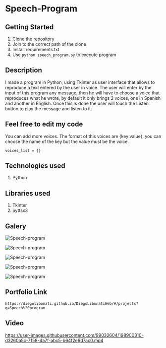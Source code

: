# Speech-Program

## Getting Started

1. Clone the repository
2. Join to the correct path of the clone
3. Install requirements.txt
4. Use `python speech_program.py` to execute program

## Description

I made a program in Python, using Tkinter as user interface that allows to reproduce a text entered by the user in voice. The user will enter by the input of this program any message, then he will have to choose a voice that reproduces what he wrote, by default it only brings 2 voices, one in Spanish and another in English. Once this is done the user will touch the Listen button to play the message and listen to it.

## Feel free to edit my code

You can add more voices. The format of this voices are {key:value}, you can choose the name of the key but the value must be the voice.

```
voices_list = {}
```

## Technologies used

1. Python

## Libraries used

1. Tkinter
2. pyttsx3

## Galery

![Speech-program](https://raw.githubusercontent.com/DiegoLibonati/DiegoLibonatiWeb/main/data/projects/Python/Imagenes/speechpython-0.jpg)

![Speech-program](https://raw.githubusercontent.com/DiegoLibonati/DiegoLibonatiWeb/main/data/projects/Python/Imagenes/speechpython-1.jpg)

![Speech-program](https://raw.githubusercontent.com/DiegoLibonati/DiegoLibonatiWeb/main/data/projects/Python/Imagenes/speechpython-2.jpg)

![Speech-program](https://raw.githubusercontent.com/DiegoLibonati/DiegoLibonatiWeb/main/data/projects/Python/Imagenes/speechpython-3.jpg)

![Speech-program](https://raw.githubusercontent.com/DiegoLibonati/DiegoLibonatiWeb/main/data/projects/Python/Imagenes/speechpython-4.jpg)

## Portfolio Link

`https://diegolibonati.github.io/DiegoLibonatiWeb/#/projects?q=Speech%20program`

## Video


https://user-images.githubusercontent.com/99032604/198900310-d3260a5c-7158-4a7f-abc5-b64f2e6d7ac0.mp4


